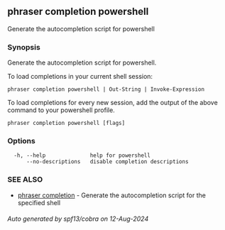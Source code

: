 ## phraser completion powershell

Generate the autocompletion script for powershell

### Synopsis

Generate the autocompletion script for powershell.

To load completions in your current shell session:

	phraser completion powershell | Out-String | Invoke-Expression

To load completions for every new session, add the output of the above command
to your powershell profile.


```
phraser completion powershell [flags]
```

### Options

```
  -h, --help              help for powershell
      --no-descriptions   disable completion descriptions
```

### SEE ALSO

* [phraser completion](phraser_completion.md)	 - Generate the autocompletion script for the specified shell

###### Auto generated by spf13/cobra on 12-Aug-2024
